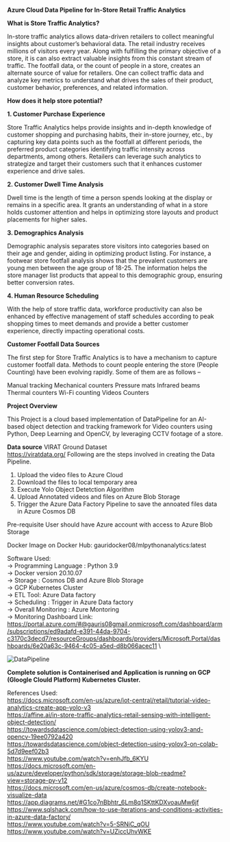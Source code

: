 **Azure Cloud Data Pipeline for In-Store Retail Traffic Analytics**

**What is Store Traffic Analytics?**

In-store traffic analytics allows data-driven retailers to collect meaningful insights about customer’s behavioral data.
The retail industry receives millions of visitors every year. Along with fulfilling the primary objective of a store, it is can also extract valuable insights from this constant stream of traffic.
The footfall data, or the count of people in a store, creates an alternate source of value for retailers. One can collect traffic data and analyze key metrics to understand what drives the sales of their product, customer behavior, preferences, and related information.

**How does it help store potential?**

**1. Customer Purchase Experience** 
 
Store Traffic Analytics helps provide insights and in-depth knowledge of customer shopping and purchasing habits, their in-store journey, etc., by capturing key data points such as the footfall at different periods, the preferred product categories identifying traffic intensity across departments, among others. Retailers can leverage such analytics to strategize and target their customers such that it enhances customer experience and drive sales.

**2. Customer Dwell Time Analysis**

Dwell time is the length of time a person spends looking at the display or remains in a specific area. It grants an understanding of what in a store holds customer attention and helps in optimizing store layouts and product placements for higher sales.

**3. Demographics Analysis**

Demographic analysis separates store visitors into categories based on their age and gender, aiding in optimizing product listing. For instance, a footwear store footfall analysis shows that the prevalent customers are young men between the age group of 18-25. The information helps the store manager list products that appeal to this demographic group, ensuring better conversion rates.

**4. Human Resource Scheduling**

With the help of store traffic data, workforce productivity can also be enhanced by effective management of staff schedules according to peak shopping times to meet demands and provide a better customer experience, directly impacting operational costs.

**Customer Footfall Data Sources**

The first step for Store Traffic Analytics is to have a mechanism to capture customer footfall data. Methods to count people entering the store (People Counting) have been evolving rapidly. Some of them are as follows –

Manual tracking
Mechanical counters
Pressure mats
Infrared beams
Thermal counters
Wi-Fi counting
Videos Counters

**Project Overview**

This Project is a cloud based implementation of DataPipeline for an AI-based object detection and tracking framework for Video counters using Python, Deep Learning and OpenCV, by leveraging CCTV footage of a store.

**Data source**
VIRAT Ground Dataset\
https://viratdata.org/
Following are the steps involved in creating the Data Pipeline.

1. Upload the video files to Azure Cloud
2. Download the files to local temporary area
3. Execute Yolo Object Detetction Algorithm
4. Upload Annotated videos and files on Azure Blob Storage
5. Trigger the Azure Data Factory Pipeline to save the annoated files data in Azure Cosmos DB


Pre-requisite
User should have Azure account with access to Azure Blob Storage

Docker Image on Docker Hub: gauridocker08/mlpythonanalytics:latest

Software Used:\
-> Programming Language : Python 3.9 \
-> Docker version 20.10.07 \
-> Storage : Cosmos DB and Azure Blob Storage\
-> GCP Kubernetes Cluster\
-> ETL Tool: Azure Data factory\
-> Scheduling : Trigger in Azure Data factory\
-> Overall Monitoring : Azure Montoring \
-> Monitoring Dashboard Link: \
https://portal.azure.com/#@gauris08gmail.onmicrosoft.com/dashboard/arm/subscriptions/ed9adafd-e391-44da-9704-c3170c3decd7/resourceGroups/dashboards/providers/Microsoft.Portal/dashboards/6e20a63c-9464-4c05-a5ed-d8b066acec11 \

![DataPipeline](https://user-images.githubusercontent.com/75573079/126571428-a29e3b2b-5604-483c-b6ac-c4d1fb42128b.PNG)


**Complete solution is Containerised and Application is running on GCP (Gloogle Clould Platform) Kubernetes Cluster.**


References Used: \
https://docs.microsoft.com/en-us/azure/iot-central/retail/tutorial-video-analytics-create-app-yolo-v3 \
https://affine.ai/in-store-traffic-analytics-retail-sensing-with-intelligent-object-detection/ \
https://towardsdatascience.com/object-detection-using-yolov3-and-opencv-19ee0792a420 \
https://towardsdatascience.com/object-detection-using-yolov3-on-colab-5d7d9eef02b3 \
https://www.youtube.com/watch?v=enhJfb_6KYU \
https://docs.microsoft.com/en-us/azure/developer/python/sdk/storage/storage-blob-readme?view=storage-py-v12 \
https://docs.microsoft.com/en-us/azure/cosmos-db/create-notebook-visualize-data \
https://app.diagrams.net/#G1co7nBbhtr_6Lm8q1SKttKDXvoauMw6jf \
https://www.sqlshack.com/how-to-use-iterations-and-conditions-activities-in-azure-data-factory/ \
https://www.youtube.com/watch?v=5-SRNiC_qOU \
https://www.youtube.com/watch?v=UZiccUhvWKE


